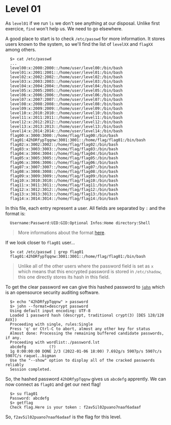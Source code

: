 # Level 01

As `level01` if we run `ls` we don't see anything at our disposal. Unlike first exercice, `find` won't help us. We need to go elsewhere.

A good place to start is to check `/etc/passwd` for more information. It stores users known to the system, so we'll find the list of `levelXX` and `flagXX` among others.

```shell
  $> cat /etc/passwd
  ...
  level00:x:2000:2000::/home/user/level00:/bin/bash
  level01:x:2001:2001::/home/user/level01:/bin/bash
  level02:x:2002:2002::/home/user/level02:/bin/bash
  level03:x:2003:2003::/home/user/level03:/bin/bash
  level04:x:2004:2004::/home/user/level04:/bin/bash
  level05:x:2005:2005::/home/user/level05:/bin/bash
  level06:x:2006:2006::/home/user/level06:/bin/bash
  level07:x:2007:2007::/home/user/level07:/bin/bash
  level08:x:2008:2008::/home/user/level08:/bin/bash
  level09:x:2009:2009::/home/user/level09:/bin/bash
  level10:x:2010:2010::/home/user/level10:/bin/bash
  level11:x:2011:2011::/home/user/level11:/bin/bash
  level12:x:2012:2012::/home/user/level12:/bin/bash
  level13:x:2013:2013::/home/user/level13:/bin/bash
  level14:x:2014:2014::/home/user/level14:/bin/bash
  flag00:x:3000:3000::/home/flag/flag00:/bin/bash
  flag01:42hDRfypTqqnw:3001:3001::/home/flag/flag01:/bin/bash
  flag02:x:3002:3002::/home/flag/flag02:/bin/bash
  flag03:x:3003:3003::/home/flag/flag03:/bin/bash
  flag04:x:3004:3004::/home/flag/flag04:/bin/bash
  flag05:x:3005:3005::/home/flag/flag05:/bin/bash
  flag06:x:3006:3006::/home/flag/flag06:/bin/bash
  flag07:x:3007:3007::/home/flag/flag07:/bin/bash
  flag08:x:3008:3008::/home/flag/flag08:/bin/bash
  flag09:x:3009:3009::/home/flag/flag09:/bin/bash
  flag10:x:3010:3010::/home/flag/flag10:/bin/bash
  flag11:x:3011:3011::/home/flag/flag11:/bin/bash
  flag12:x:3012:3012::/home/flag/flag12:/bin/bash
  flag13:x:3013:3013::/home/flag/flag13:/bin/bash
  flag14:x:3014:3014::/home/flag/flag14:/bin/bash
```

In this file, each entry represent a user. All fields are separated by `:` and the format is:

```shell
  Username:Password:UID:GID:Optional Infos:Home directory:Shell
```

>More informations about the format [here](https://www.cyberciti.biz/faq/understanding-etcpasswd-file-format/).

If we look closer to `flag01` user...

```shell
  $> cat /etc/passwd | grep flag01
  flag01:42hDRfypTqqnw:3001:3001::/home/flag/flag01:/bin/bash
```

> Unlike all of the other users where the password field is set as `x` which means that this encrypted password is stored in `/etc/shadow`, this one directly stores its hash in this field.

To get the clear password we can give this hashed password to [`john`](https://www.openwall.com/john/) which is an opensource security auditing software.

```shell
  $> echo "42hDRfypTqqnw" > password
  $> john --format=descrypt password
  Using default input encoding: UTF-8
  Loaded 1 password hash (descrypt, traditional crypt(3) [DES 128/128 AVX])
  Proceeding with single, rules:Single
  Press 'q' or Ctrl-C to abort, almost any other key for status
  Almost done: Processing the remaining buffered candidate passwords, if any.
  Proceeding with wordlist:./password.lst
  abcdefg          (?)
  1g 0:00:00:00 DONE 2/3 (2022-01-06 18:00) 7.692g/s 5907p/s 5907c/s 5907C/s raquel..bigman
  Use the "--show" option to display all of the cracked passwords reliably
  Session completed.   
```

So, the hashed password `42hDRfypTqqnw` gives us `abcdefg` apprently. We can now connect as `flag01` and get our next flag!

```shell
  $> su flag01
  Password: abcdefg
  $> getflag
  Check flag.Here is your token : f2av5il02puano7naaf6adaaf
```

So, `f2av5il02puano7naaf6adaaf` is the flag for this level.